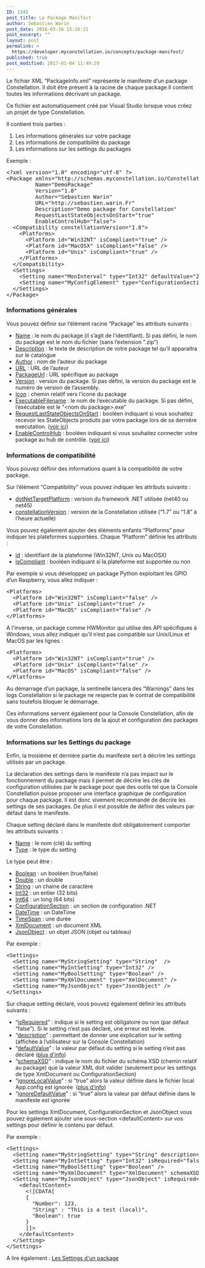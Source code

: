 ```yaml
---
ID: 1345
post_title: Le Package Manifest
author: Sebastien Warin
post_date: 2016-03-16 15:16:21
post_excerpt: ""
layout: post
permalink: >
  https://developer.myconstellation.io/concepts/package-manifest/
published: true
post_modified: 2017-01-04 11:49:29
---
```

Le fichier XML “PackageInfo.xml” représente le manifeste d’un package Constellation. Il doit être présent à la racine de chaque package.Il contient toutes les informations décrivant un package.

Ce fichier est automatiquement créé par Visual Studio lorsque vous créez un projet de type Constellation.

Il contient trois parties :
<ol>
 	<li>Les informations générales sur votre package</li>
 	<li>Les informations de compatibilité du package</li>
 	<li>Les informations sur les settings du packages</li>
</ol>
Exemple :
<pre class="lang:default decode:true">&lt;?xml version="1.0" encoding="utf-8" ?&gt;
&lt;Package xmlns="http://schemas.myconstellation.io/Constellation/1.8/PackageManifest"
         Name="DemoPackage" 
         Version="1.0"
         Author="Sebastien Warin"         
         URL="http://sebastien.warin.Fr"
         Description="Demo package for Constellation"
         RequestLastStateObjectsOnStart="true"
         EnableControlHub="false"&gt;
  &lt;Compatibility constellationVersion="1.8"&gt;
    &lt;Platforms&gt;
      &lt;Platform id="Win32NT" isCompliant="true" /&gt;
      &lt;Platform id="MacOSX" isCompliant="false" /&gt;
      &lt;Platform id="Unix" isCompliant="true" /&gt;
    &lt;/Platforms&gt;
  &lt;/Compatibility&gt;
  &lt;Settings&gt;
    &lt;Setting name="MonInterval" type="Int32" defaultValue="2016" isRequired="false" /&gt;
    &lt;Setting name="MyConfigElement" type="ConfigurationSection" isRequired="true" schemaXSD="MyPackageConfigurationDesigner.xsd" /&gt;
  &lt;/Settings&gt;
&lt;/Package&gt;</pre>
<h3>Informations générales</h3>
Vous pouvez définir sur l’élément racine “Package” les attributs suivants :
<ul>
 	<li><u>Name</u> : le nom du package (il s’agit de l’identifiant). Si pas défini, le nom du package est le nom du fichier (sans l’extension ”.zip”)</li>
 	<li><u>Description</u> : le texte de description de votre package tel qu’il apparaitra sur le catalogue</li>
 	<li><u>Author</u> : nom de l’auteur du package</li>
 	<li><u>URL</u> : URL de l’auteur</li>
 	<li><u>PackageUrl</u> : URL spécifique au package</li>
 	<li><u>Version</u> : version du package. Si pas défini, la version du package est le numéro de version de l’assembly.</li>
 	<li><u>Icon</u> : chemin relatif vers l’icone du package</li>
 	<li><u>ExecutableFilename</u> : le nom de l’exécutable du package. Si pas défini, l’exécutable est le “&lt;nom du package&gt;.exe”</li>
 	<li><u>RequestLastStateObjectsOnStart</u> : booléen indiquant si vous souhaitez recevoir les StateObjects produits par votre package lors de sa dernière executation. (<a href="/client-api/net-package-api/persistance-de-donnes-dans-un-package/#Utiliser_les_StateObjects_comme_stockage">voir ici</a>)</li>
 	<li><u>EnableControlHub</u> : booléen indiquant si vous souhaitez connecter votre package au hub de contrôle. (<a href="/client-api/net-package-api/controlmanager/">voir ici</a>)</li>
</ul>
<h3>Informations de compatibilité</h3>
Vous pouvez définir des informations quant à la compatibilité de votre package.

Sur l’élément “Compatibility” vous pouvez indiquer les attributs suivants :
<ul>
 	<li><u>dotNetTargetPlatform</u> : version du framework .NET utilisée (net40 ou net45)</li>
 	<li><u>constellationVersion</u> : version de la Constellation utilisée (“1.7” ou “1.8” à l’heure actuelle)</li>
</ul>
Vous pouvez également ajouter des éléments enfants “Platforms” pour indiquer les plateformes supportées. Chaque “Platform” définie les attributs :
<ul>
 	<li><u>id</u> : identifiant de la plateforme (Win32NT, Unix ou MacOSX)</li>
 	<li><u>isCompliant</u> : booléen indiquant si la plateforme est supportée ou non</li>
</ul>
Par exemple si vous développez un package Python exploitant les GPIO d’un Raspberry, vous allez indiquer :
<pre class="lang:xml decode:true">&lt;Platforms&gt;
  &lt;Platform id="Win32NT" isCompliant="false" /&gt;
  &lt;Platform id="Unix" isCompliant="true" /&gt;
  &lt;Platform id="MacOS" isCompliant="false" /&gt;
&lt;/Platforms&gt;</pre>
A l’inverse, un package comme HWMonitor qui utilise des API spécifiques à Windows, vous allez indiquer qu’il n’est pas compatible sur Unix/Linux et MacOS par les lignes :
<pre class="lang:xml decode:true">&lt;Platforms&gt;
  &lt;Platform id="Win32NT" isCompliant="true" /&gt;
  &lt;Platform id="Unix" isCompliant="false" /&gt;
  &lt;Platform id="MacOS" isCompliant="false" /&gt;
&lt;/Platforms&gt;</pre>
Au démarrage d’un package, la sentinelle lancera des “Warnings” dans les logs Constellation si le package ne respecte pas le contrat de compatibilité sans toutefois bloquer le démarrage.

Ces informations servent également pour la Console Constellation, afin de vous donner des informations lors de la ajout et configuration des packages de votre Constellation.
<h3>Informations sur les Settings du package</h3>
Enfin, la troisième et dernière partie du manifeste sert à décrire les settings utilisés par un package.

La déclaration des settings dans le manifeste n’a pas impact sur le fonctionnement du package mais il permet de décrire les clés de configuration utilisées par le package pour que des outils tel que la Console Constellation puisse proposer une interface graphique de configuration pour chaque package. Il est donc vivement recommandé de décrire les settings de ses packages. De plus il est possible de définir des valeurs par défaut dans le manifeste.

Chaque setting déclaré dans le manifeste doit obligatoirement comporter les attributs suivants  :
<ul>
 	<li><u>Name</u> : le nom (clé) du setting</li>
 	<li><u>Type</u> : le type du setting</li>
</ul>
Le type peut être :
<ul>
 	<li><u>Boolean</u> : un booléen (true/false)</li>
 	<li><u>Double</u> : un double</li>
 	<li><u>String</u> : un chaine de caractère</li>
 	<li><u>Int32</u> : un entier (32 bits)</li>
 	<li><u>Int64</u> : un long (64 bits)</li>
 	<li><u>ConfigurationSection</u> : un section de configuration .NET</li>
 	<li><u>DateTime</u> : un DateTime</li>
 	<li><u>TimeSpan</u> : une durée</li>
 	<li><u>XmlDocument</u> : un document XML</li>
 	<li><u>JsonObject</u> : un objet JSON (objet ou tableau)</li>
</ul>
Par exemple :
<pre class="lang:default decode:true">&lt;Settings&gt;
  &lt;Setting name="MyStringSetting" type="String"  /&gt;
  &lt;Setting name="MyIntSetting" type="Int32" /&gt;
  &lt;Setting name="MyBoolSetting" type="Boolean" /&gt;
  &lt;Setting name="MyXmlDocument" type="XmlDocument" /&gt;
  &lt;Setting name="MyJsonObject" type="JsonObject" /&gt;
&lt;/Settings&gt;</pre>
Sur chaque setting déclaré, vous pouvez également définir les attributs suivants :
<ul>
 	<li>“<u>isRequiered</u>“ : indique si le setting est obligatoire ou non (par défaut “false”). Si le setting n’est pas déclaré, une erreur est levée.</li>
 	<li>“<u>description</u>” : permettant de donner une explication sur le setting (affichée à l’utilisateur sur la Console Constellation)</li>
 	<li>“<span style="text-decoration: underline;">defaultValue</span>” : la valeur par défaut du setting si le setting n’est pas déclaré (<a href="/client-api/net-package-api/settings/#Resolution_des_settings">plus d'info</a>)</li>
 	<li>“<u>schemaXSD</u>” : indique le nom du fichier du schéma XSD (chemin relatif au package) que la valeur XML doit valider (seulement pour les settings de type XmlDocument ou ConfigurationSection)</li>
 	<li>“<u>ignoreLocalValue</u>” : si “true” alors la valeur définie dans le fichier local App.config est ignorée  (<a href="/client-api/net-package-api/settings/#Declarez_des_settings_dans_votre_configuration_local">plus d’info</a>)</li>
 	<li>“<u>ignoreDefaultValue</u>” : si “true” alors la valeur par défaut définie dans le manifeste est ignorée</li>
</ul>
Pour les settings XmlDocument, ConfigurationSection et JsonObject vous pouvez également ajouter une sous-section &lt;defaultContent&gt; sur vos settings pour définir le contenu par défaut.

Par exemple :
<pre class="lang:default decode:true">&lt;Settings&gt;
  &lt;Setting name="MyStringSetting" type="String" description="This is a String setting" ignoreLocalValue="true" /&gt;
  &lt;Setting name="MyIntSetting" type="Int32" isRequired="false" defaultValue="1234"  /&gt;
  &lt;Setting name="MyBoolSetting" type="Boolean" /&gt;
  &lt;Setting name="MyXmlDocument" type="XmlDocument" schemaXSD="MonSchema.xsd" /&gt;
  &lt;Setting name="MyJsonObject" type="JsonObject" isRequired="true" ignoreDefaultValue="true"&gt;
    &lt;defaultContent&gt;
      &lt;![CDATA[
      {
        "Number": 123,
        "String" : "This is a test (local)",
        "Boolean": true
      }
      ]]&gt;
    &lt;/defaultContent&gt;
  &lt;/Setting&gt;
&lt;/Settings&gt;</pre>
A lire également : <a href="/client-api/net-package-api/settings">Les Settings d'un package</a>